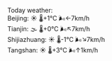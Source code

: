 Today weather:  
Beijing: ☀️ 🌡️+1°C 🌬️←7km/h  
Tianjin: 🌫  🌡️+0°C 🌬️↖7km/h  
Shijiazhuang: ☀️ 🌡️-1°C 🌬️↘7km/h  
Tangshan: ☀️ 🌡️+3°C 🌬️↑1km/h  

